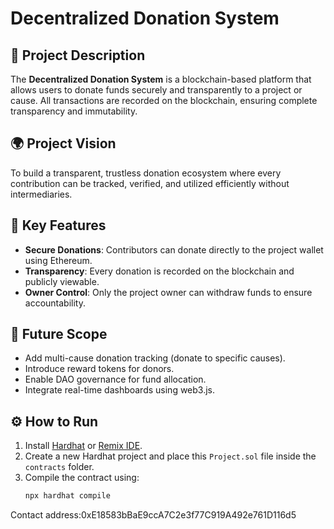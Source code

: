 # Decentralized Donation System

## 🧾 Project Description
The **Decentralized Donation System** is a blockchain-based platform that allows users to donate funds securely and transparently to a project or cause. All transactions are recorded on the blockchain, ensuring complete transparency and immutability.

## 🌍 Project Vision
To build a transparent, trustless donation ecosystem where every contribution can be tracked, verified, and utilized efficiently without intermediaries.

## 🚀 Key Features
- **Secure Donations**: Contributors can donate directly to the project wallet using Ethereum.
- **Transparency**: Every donation is recorded on the blockchain and publicly viewable.
- **Owner Control**: Only the project owner can withdraw funds to ensure accountability.

## 🔮 Future Scope
- Add multi-cause donation tracking (donate to specific causes).
- Introduce reward tokens for donors.
- Enable DAO governance for fund allocation.
- Integrate real-time dashboards using web3.js.

## ⚙️ How to Run
1. Install [Hardhat](https://hardhat.org) or [Remix IDE](https://remix.ethereum.org/).
2. Create a new Hardhat project and place this `Project.sol` file inside the `contracts` folder.
3. Compile the contract using:
   ```bash
   npx hardhat compile 
Contact address:0xE18583bBaE9ccA7C2e3f77C919A492e761D116d5

